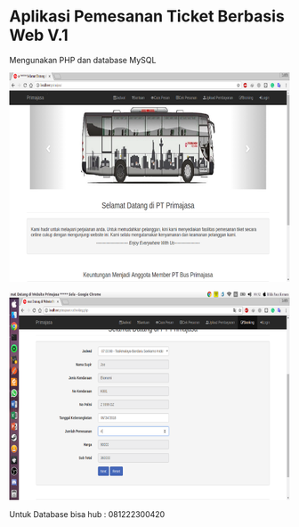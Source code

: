 # Aplikasi Pemesanan Ticket Berbasis Web V.1

Mengunakan PHP dan database MySQL

<pre>
<img src="Screenshot/Selection_001.png" width="666" height="375">         <img src="Screenshot/Screenshot from 2018-06-25 00-31-17.png" width="666" height="375">         <img src="Screenshot/Screenshot from 2018-06-25 00-31-26.png" width="666" height="375">         <img src="Screenshot/Screenshot from 2018-06-25 00-31-33.png" width="666" height="375">         <img src="Screenshot/Screenshot from 2018-06-25 00-31-38.png" width="666" height="375">         <img src="Screenshot/Screenshot from 2018-06-25 00-31-46.png" width="666" height="375">         <img src="Screenshot/Screenshot from 2018-06-25 00-31-51.png" width="666" height="375">         <img src="Screenshot/Screenshot from 2018-06-25 00-31-56.png" width="666" height="375">
</pre>

<pre>
<img src="Screenshot/Screenshot from 2018-06-25 00-32-07.png" width="666" height="375">         <img src="Screenshot/Screenshot from 2018-06-25 00-32-21.png" width="666" height="375">         <img src="Screenshot/Screenshot from 2018-06-25 00-32-34.png" width="666" height="375">         <img src="Screenshot/Screenshot from 2018-06-25 00-32-39.png" width="666" height="375">         <img src="Screenshot/Screenshot from 2018-06-25 00-32-46.png" width="666" height="375">         <img src="Screenshot/Screenshot from 2018-06-25 00-32-50.png" width="666" height="375">         <img src="Screenshot/Screenshot from 2018-06-25 00-33-01.png" width="666" height="375">
</pre>


Untuk Database bisa hub : 081222300420
